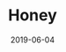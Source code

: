 ---
title: Honey
date: '2019-06-04'
thumb_image: images/mar-4yo/4-mar-honey.jpg
thumb_image_alt: Honey
image: images/mar-4yo/4-mar-honey.jpg
image_alt: Honey
template: project
---	